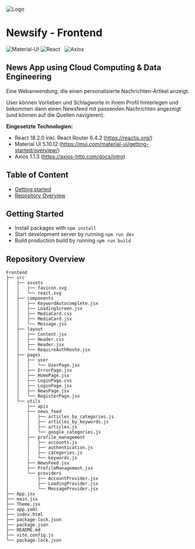
![Logo](https://avatars.githubusercontent.com/u/117459812?s=200&v=4)
#   Newsify - Frontend
![Material-UI](https://img.shields.io/badge/Material--UI-0081CB?style=for-the-badge&logo=material-ui&logoColor=white)
![React](https://img.shields.io/badge/React-20232A?style=for-the-badge&logo=react&logoColor=61DAFB)&nbsp;&nbsp; 
![Axios](https://img.shields.io/badge/Axios-5A29E4?style=for-the-badge&logo=axios&logoColor=white)&nbsp;&nbsp; 

## News App using Cloud Computing & Data Engineering

Eine Webanwendung, die einen personalisierte Nachrichten-Artikel anzeigt.

User können Vorlieben und Schlagworte in ihrem Profil hinterlegen und bekommen dann einen Newsfeed mit passenden Nachrichten angezeigt (und können auf die Quellen navigieren).

**Eingesetzte Technologien:**
* React 18.2.0 inkl. React Router 6.4.2 (https://reactjs.org/)
* Material UI 5.10.12 (https://mui.com/material-ui/getting-started/overview/)
* Axios 1.1.3 (https://axios-http.com/docs/intro)

## Table of Content
- [Getting started](#getting-started)
- [Repository Overview](#repository-overview)

## Getting Started
* Install packages with `npm install`
* Start development server by running `npm run dev`
* Build production build by running `npm run build`

## Repository Overview

```
Frontend
├── src
│   ├── assets
│   │   ├── favicon.svg
│   │   └── react.svg
│   ├── components
│   │   ├── KeywordAutocomplete.jsx
│   │   ├── LoadingScreen.jsx
│   │   ├── MediaCard.css
│   │   ├── MediaCard.jsx
│   │   └── Message.jsx
│   ├── layout
│   │   ├── Content.jsx
│   │   ├── Header.css
│   │   ├── Header.jsx
│   │   └── RequireAuthRoute.jsx
│   ├── pages
│   │   ├── user
│   │   │   └── UserPage.jsx
│   │   ├── ErrorPage.jsx
│   │   ├── HomePage.jsx
│   │   ├── LoginPage.css
│   │   ├── LoginPage.jsx
│   │   ├── NewsPage.jsx
│   │   └── RegisterPage.jsx
│   └── utils
│       ├── apis
│       ├── news_feed
│       │   ├── articles_by_categories.js
│       │   ├── articles_by_keywords.js
│       │   ├── articles.js
│       │   └── google_categories.js
│       ├── profile_management
│       │   ├── accounts.js
│       │   ├── authentication.js
│       │   ├── categories.js
│       │   └── keywords.js
│       ├── NewsFeed.jsx
│       ├── ProfileManagement.jsx
│       └── providers
│           ├── AccountProvider.jsx
│           ├── LoadingProvider.jsx
│           └── MessageProvider.jsx
├── App.jsx
├── main.jsx
├── Theme.jsx
├── app.yaml
├── index.html
├── package-lock.json
├── package.json
├── README.md
├── vite.config.js
└── package-lock.json
